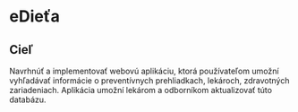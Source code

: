 # eDieťa

## Cieľ

Navrhnúť a implementovať webovú aplikáciu, ktorá používateľom umožní vyhľadávať informácie o preventívnych prehliadkach, lekároch, zdravotných zariadeniach. Aplikácia umožní lekárom a odborníkom aktualizovať túto databázu.